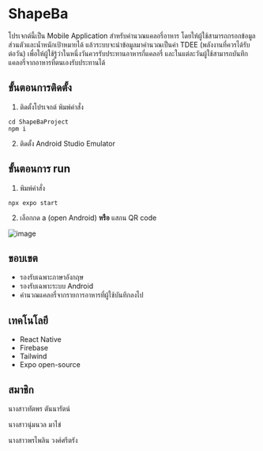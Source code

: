 # ShapeBa
  โปรเจกต์นี้เป็น Mobile Application สำหรับคำนวณแคลอรี่อาหาร โดยให้ผู้ใช้สามารถกรอกข้อมูลส่วนตัวและน้ำหนักเป้าหมายได้ แล้วระบบจะนำข้อมูลมาคำนวณเป็นค่า TDEE (พลังงานที่ควรได้รับต่อวัน) เพื่อให้ผู้ใช้รู้ว่าในหนึ่งวันควรรับประทานอาหารกี่แคลอรี่ และในแต่ละวันผู้ใช้สามารถบันทึกแคลอรี่จากอาหารที่ตนเองรับประทานได้

## ขั้นตอนการติดตั้ง
1. ติดตั้งโปรเจกต์ พิมพ์คำสั่ง
```
cd ShapeBaProject
npm i
```
2. ติดตั้ง Android Studio Emulator
## ขั้นตอนการ run
1. พิมพ์คำสั่ง
```
npx expo start
```
2. เลือกกด a (open Android) **หรือ** แสกน QR code

![image](https://github.com/llPornpilin/mobile-project-shapeba/assets/101054221/12d0505f-3427-441c-8cfc-8513f49ab18b)
## ขอบเขต
* รองรับเฉพาะภาษาอังกฤษ
* รองรับเฉพาะระบบ Android
* คำนวณแคลอรี่จากรายการอาหารที่ผู้ใช้บันทึกลงไป
## เทคโนโลยี
* React Native
* Firebase
* Tailwind
* Expo open-source
## สมาชิก
นางสาวทัตพร ตันนารัตน์

นางสาวนุ่มนวล มาไข่

นางสาวพรไพลิน วงศ์ศรีตรัง

